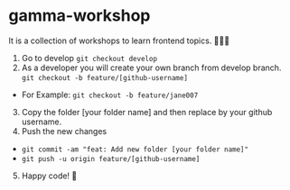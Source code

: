 # gamma-workshop

It is a collection of workshops to learn frontend topics. 🧑‍💻🎨

1. Go to develop `git checkout develop`
2. As a developer you will create your own branch from develop branch.
  `git checkout -b feature/[github-username]`
  - For Example: `git checkout -b feature/jane007`
3. Copy the folder [your folder name] and then replace by your github username.
4. Push the new changes
  - `git commit -am "feat: Add new folder [your folder name]"`
  - `git push -u origin feature/[github-username]`
5. Happy code! 🤩
